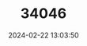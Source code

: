 ---
title: "34046"
category: "Ilex sintenisii"
draft: false
date: 2024-02-22 13:03:50
languages:
  English: ["Sintenis' Holly"]
  Spanish; Castilian: ["Cuero De Sapo"]
---